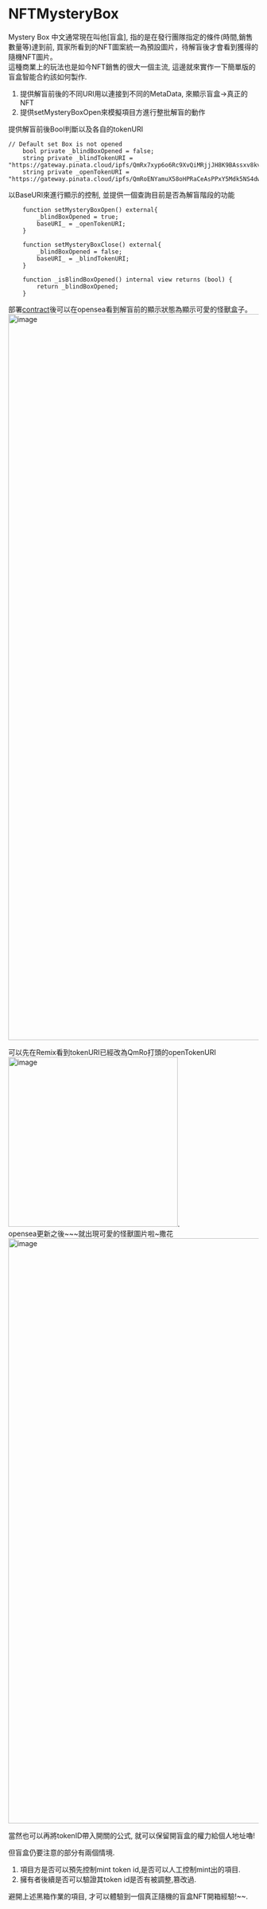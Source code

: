 # NFTMysteryBox

Mystery Box 中文通常現在叫他[盲盒], 指的是在發行團隊指定的條件(時間,銷售數量等)達到前, 買家所看到的NFT圖案統一為預設圖片，待解盲後才會看到獲得的隨機NFT圖片。   
這種商業上的玩法也是如今NFT銷售的很大一個主流, 這邊就來實作一下簡單版的盲盒智能合約該如何製作.  

1. 提供解盲前後的不同URI用以連接到不同的MetaData, 來顯示盲盒->真正的NFT   
2. 提供setMysteryBoxOpen來模擬項目方進行整批解盲的動作   

提供解盲前後Bool判斷以及各自的tokenURI   
```Solidity
// Default set Box is not opened
    bool private _blindBoxOpened = false;
    string private _blindTokenURI = "https://gateway.pinata.cloud/ipfs/QmRx7xyp6o6Rc9XvQiMRjjJH8K9BAssxv8kvXEjqdaZi2z/";
    string private _openTokenURI = "https://gateway.pinata.cloud/ipfs/QmRoENYamuX58oHPRaCeAsPPxY5Mdk5NS4dwEkTbJoo8Hj/";
```

以BaseURI來進行顯示的控制, 並提供一個查詢目前是否為解盲階段的功能   
```Solidity
    function setMysteryBoxOpen() external{
        _blindBoxOpened = true;
        baseURI_ = _openTokenURI;
    }

    function setMysteryBoxClose() external{
        _blindBoxOpened = false;
        baseURI_ = _blindTokenURI;
    }

    function _isBlindBoxOpened() internal view returns (bool) {
        return _blindBoxOpened;
    }
```
部署[contract](https://goerli.etherscan.io/address/0xA4e8e9010Fa7F7Be94086AB30322ac1C241E8597)後可以在opensea看到解盲前的顯示狀態為顯示可愛的怪獸盒子。  
<img width="1458" alt="image" src="https://user-images.githubusercontent.com/24216536/197561721-dffb8249-6291-4d0a-bd37-35468c05642f.png">   

可以先在Remix看到tokenURI已經改為QmRo打頭的openTokenURI   
<img width="341" alt="image" src="https://user-images.githubusercontent.com/24216536/197562503-c88a07dd-a76c-42d5-8b09-3c328ccd213d.png">.  
opensea更新之後~~~就出現可愛的怪獸圖片啦~撒花   
<img width="1175" alt="image" src="https://user-images.githubusercontent.com/24216536/197562844-38f3ab2b-e3b7-4162-891f-00dc60e36b05.png">   

當然也可以再將tokenID帶入開關的公式, 就可以保留開盲盒的權力給個人地址嚕!  

但盲盒仍要注意的部分有兩個情境.  
1. 項目方是否可以預先控制mint token id,是否可以人工控制mint出的項目.  
2. 擁有者後續是否可以驗證其token id是否有被調整,篡改過.  

避開上述黑箱作業的項目, 才可以體驗到一個真正隨機的盲盒NFT開箱經驗!~~.  

